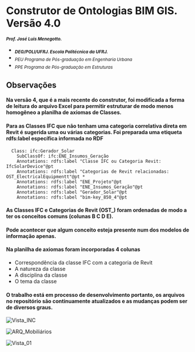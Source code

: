 # Construtor de Ontologias BIM GIS. Versão 4.0 
<sub> **_Prof. José Luis Menegotto._**</sub> 
+ <sub> **_DEG/POLI/UFRJ. Escola Politécnica da UFRJ._**</sub>
+ <sub> _PEU Programa de Pós-graduação em Engenharia Urbana_</sub>
+ <sub> _PPE Programa de Pós-graduação em Estruturas_</sub>

## Observações 

#### Na versão 4, que é a mais recente do construtor, foi modificada a forma de leitura do arquivo Excel para permitir estruturar de modo menos homogêneo a planilha de axiomas de Classes.
#### Para as Classes IFC que não tenham uma categoria correlativa direta em Revit é sugerida uma ou várias categorias. Foi preparada uma etiqueta rdfs:label específica informada no RDF

	  Class: ifc:Gerador_Solar
		SubClassOf: ifc:ENE_Insumos_Geração
		Annotations: rdfs:label "Classe IFC ou Categoria Revit:   IfcSolarDevice"@pt
		Annotations: rdfs:label "Categorias de Revit relacionadas:  OST_ElectricalEquipmentt"@pt *
		Annotations: rdfs:label "ENE_Projeto"@pt
		Annotations: rdfs:label "ENE_Insumos_Geração"@pt
		Annotations: rdfs:label "Gerador_Solar"@pt
		Annotations: rdfs:label "bim-key_850_4"@pt  

#### As Classes IFC e Categorias de Revit (OST_) foram ordenadas de modo a ter os conceitos comuns (colunas B C D E).
#### Pode acontecer que algum conceito esteja presente num dos modelos de informação apenas. 
#### Na planilha de axiomas foram incorporadas 4 colunas 

  * Correspondência da classe IFC com a categoria de Revit
  * A natureza da classe
  * A disciplina da classe
  * O tema da classe




#### O trabalho está em processo de desenvolvimento portanto, os arquivos no repositório são continuamente atualizados e as mudanças podem ser de diversos graus.

![Vista_INC](https://github.com/user-attachments/assets/24b8b37b-f52d-43e7-bbe8-805db847c105)

![ARQ_Mobiliários](https://github.com/user-attachments/assets/859a65e4-01ba-44e3-b07d-7be2207c8ed2)

![Vista_01](https://github.com/user-attachments/assets/10623359-40ab-4ae5-b43f-349f434f230e)


